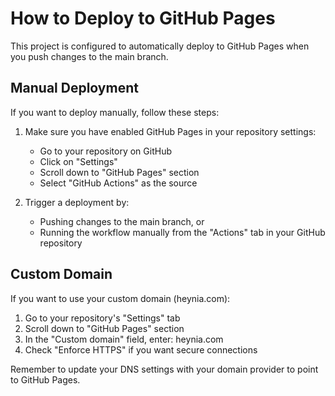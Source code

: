 
# How to Deploy to GitHub Pages

This project is configured to automatically deploy to GitHub Pages when you push changes to the main branch.

## Manual Deployment

If you want to deploy manually, follow these steps:

1. Make sure you have enabled GitHub Pages in your repository settings:
   - Go to your repository on GitHub
   - Click on "Settings"
   - Scroll down to "GitHub Pages" section
   - Select "GitHub Actions" as the source

2. Trigger a deployment by:
   - Pushing changes to the main branch, or
   - Running the workflow manually from the "Actions" tab in your GitHub repository

## Custom Domain

If you want to use your custom domain (heynia.com):

1. Go to your repository's "Settings" tab
2. Scroll down to "GitHub Pages" section
3. In the "Custom domain" field, enter: heynia.com
4. Check "Enforce HTTPS" if you want secure connections

Remember to update your DNS settings with your domain provider to point to GitHub Pages.
